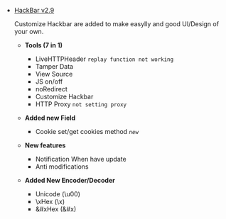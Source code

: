 - [HackBar v2.9](https://youtu.be/iedurBw44Pw)
  <p>Customize Hackbar are added to make easylly and good UI/Design of your own.</p>
  
    - <b>Tools (7 in 1)</b>
      - LiveHTTPHeader `replay function not working` 
      - Tamper Data
      - View Source
      - JS on/off
      - noRedirect
      - Customize Hackbar
      - HTTP Proxy `not setting proxy`
     
    - <b>Added new Field</b>
      - Cookie set/get cookies method <i>`new`</i>
      
    - <b>New features</b>
      - Notification When have update
      - Anti modifications
      
    - <b>Added New Encoder/Decoder</b>
      - Unicode (\u00)
      - \xHex (\x)
      - &#xHex (&#x)
